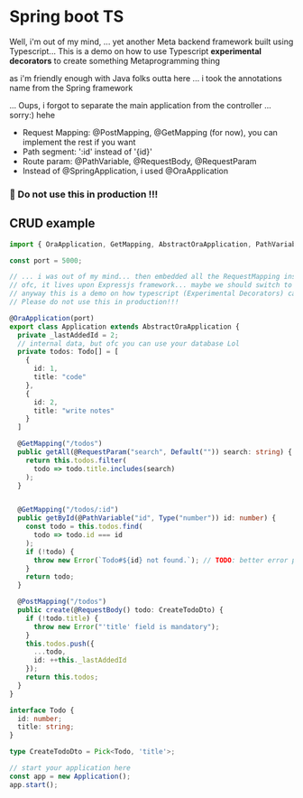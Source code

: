 # Spring boot TS

Well, i'm out of my mind, ... yet another Meta backend framework built using Typescript...
This is a demo on how to use Typescript **experimental decorators** to create something Metaprogramming thing

as i'm friendly enough with Java folks outta here ... i took the annotations name from the Spring framework

... Oups, i forgot to separate the main application from the controller ... sorry:) hehe

- Request Mapping: @PostMapping, @GetMapping (for now), you can implement the rest if you want
- Path segment: ':id' instead of '{id}'
- Route param: @PathVariable, @RequestBody, @RequestParam
- Instead of @SpringApplication, i used @OraApplication

### 🚧 Do not use this in production !!!

## CRUD example

```typescript
import { OraApplication, GetMapping, AbstractOraApplication, PathVariable, RequestParam, Type, Default, PostMapping, RequestBody } from "./ora";

const port = 5000;

// ... i was out of my mind... then embedded all the RequestMapping inside the Application Lol...
// ofc, it lives upon Expressjs framework... maybe we should switch to fastify now ig...
// anyway this is a demo on how typescript (Experimental Decorators) can be used to do 'Metaprogramming', <non-experimental decorators is already available but ... nothing>
// Please do not use this in production!!!

@OraApplication(port)
export class Application extends AbstractOraApplication {
  private _lastAddedId = 2;
  // internal data, but ofc you can use your database Lol
  private todos: Todo[] = [
    {
      id: 1,
      title: "code"
    },
    {
      id: 2,
      title: "write notes"
    }
  ]

  @GetMapping("/todos")
  public getAll(@RequestParam("search", Default("")) search: string) {
    return this.todos.filter(
      todo => todo.title.includes(search)
    );
  }


  @GetMapping("/todos/:id")
  public getById(@PathVariable("id", Type("number")) id: number) {
    const todo = this.todos.find(
      todo => todo.id === id
    );
    if (!todo) {
      throw new Error(`Todo#${id} not found.`); // TODO: better error printer
    }
    return todo;
  }

  @PostMapping("/todos")
  public create(@RequestBody() todo: CreateTodoDto) {
    if (!todo.title) {
      throw new Error("'title' field is mandatory");
    }
    this.todos.push({
      ...todo,
      id: ++this._lastAddedId
    });
    return this.todos;
  }
}

interface Todo {
  id: number;
  title: string;
}

type CreateTodoDto = Pick<Todo, 'title'>;

// start your application here
const app = new Application();
app.start();
```
